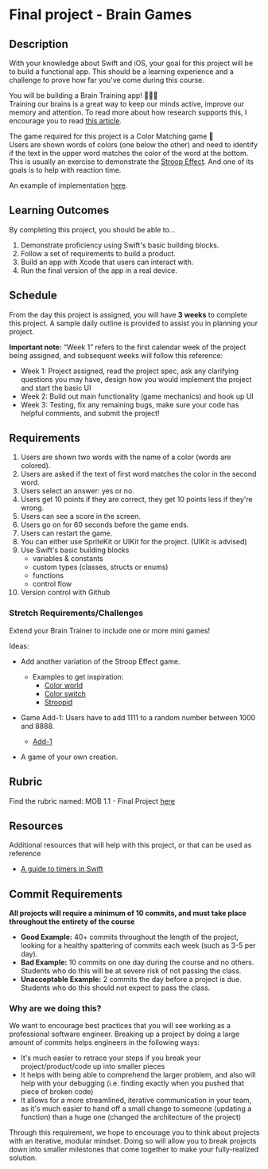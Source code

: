 # Final project - Brain Games

## Description
With your knowledge about Swift and iOS, your goal for this project will be to build a functional app.
This should be a learning experience and a challenge to prove how far you've come during this course.

You will be building a Brain Training app! 🧠💪🏼<br>
Training our brains is a great way to keep our minds active, improve our memory and attention.
To read more about how research supports this, I encourage you to read [this article](https://www.apa.org/monitor/2014/10/mind-games).

The game required for this project is a Color Matching game 🌈<br>
Users are shown words of colors (one below the other) and need to identify if the text in the upper word matches the color of the word at the bottom.<br>
This is usually an exercise to demonstrate the [Stroop Effect](https://en.wikipedia.org/wiki/Stroop_effect).
And one of its goals is to help with reaction time.

An example of implementation [here](https://www.lumosity.com/en/brain-games/color-match/).

## Learning Outcomes
By completing this project, you should be able to…

1. Demonstrate proficiency using Swift's basic building blocks.
1. Follow a set of requirements to build a product.
1. Build an app with Xcode that users can interact with.
1. Run the final version of the app in a real device.

## Schedule
From the day this project is assigned, you will have **3 weeks** to complete this project. A sample daily outline is provided to assist you in planning your project.

**Important note:** “Week 1” refers to the first calendar week of the project being assigned, and subsequent weeks will follow this reference:

- Week 1: Project assigned, read the project spec, ask any clarifying questions you may have, design how you would implement the project and start the basic UI
- Week 2: Build out main functionality (game mechanics) and hook up UI
- Week 3: Testing, fix any remaining bugs, make sure your code has helpful comments, and submit the project!

## Requirements

1. Users are shown two words with the name of a color (words are colored).
1. Users are asked if the text of first word matches the color in the second word.
1. Users select an answer: yes or no.
1. Users get 10 points if they are correct, they get 10 points less if they're wrong.
1. Users can see a score in the screen.
1. Users go on for 60 seconds before the game ends.
1. Users can restart the game.
1. You can either use SpriteKit or UIKit for the project. (UIKit is advised)
1. Use Swift's basic building blocks
	-	variables & constants
	- custom types (classes, structs or enums)
	- functions
	- control flow
1. Version control with Github

### Stretch Requirements/Challenges

Extend your Brain Trainer to include one or more mini games!

Ideas:
- Add another variation of the Stroop Effect game.
	- Examples to get inspiration:
		- [Color world](https://apps.apple.com/us/app/color-word-match/id1369388320)
		- [Color switch](https://apps.apple.com/us/app/colorswitch/id923653602)
		- [Stroopid](https://apps.apple.com/us/app/stroopid/id1254974957)

- Game Add-1: Users have to add 1111 to a random number between 1000 and 8888.
	- [Add-1](https://apps.apple.com/us/app/add1/id1469416958)

- A game of your own creation.

## Rubric
Find the rubric named: MOB 1.1 - Final Project [here]()

## Resources
Additional resources that will help with this project, or that can be used as reference

- [A guide to timers in Swift](https://learnappmaking.com/timer-swift-how-to/)

## Commit Requirements
**All projects will require a minimum of 10 commits, and must take place throughout the entirety of the course**

- **Good Example:** 40+ commits throughout the length of the project, looking for a healthy spattering of commits each week (such as 3-5 per day).
- **Bad Example:** 10 commits on one day during the course and no others. Students who do this will be at severe risk of not passing the class.
- **Unacceptable Example:** 2 commits the day before a project is due. Students who do this should not expect to pass the class.

### Why are we doing this?
We want to encourage best practices that you will see working as a professional software engineer. Breaking up a project by doing a large amount of commits helps engineers in the following ways:

- It's much easier to retrace your steps if you break your project/product/code up into smaller pieces
- It helps with being able to comprehend the larger problem, and also will help with your debugging (i.e. finding exactly when you pushed that piece of broken code)
- It allows for a more streamlined, iterative communication in your team, as it's much easier to hand off a small change to someone (updating a function) than a huge one (changed the architecture of the project)

Through this requirement, we hope to encourage you to think about projects with an iterative, modular mindset. Doing so will allow you to break projects down into smaller milestones that come together to make your fully-realized solution.
